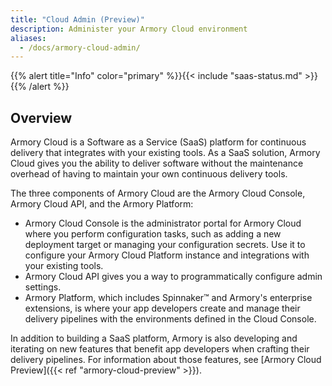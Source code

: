 ```yaml
---
title: "Cloud Admin (Preview)"
description: Administer your Armory Cloud environment
aliases:
  - /docs/armory-cloud-admin/
---
```


{{% alert title="Info" color="primary" %}}{{< include "saas-status.md" >}}{{% /alert %}}

## Overview

Armory Cloud is a Software as a Service (SaaS) platform for continuous delivery that integrates with your existing tools. As a SaaS solution, Armory Cloud gives you the ability to deliver software without the maintenance overhead of having to maintain your own continuous delivery tools.

The three components of Armory Cloud are the Armory Cloud Console, Armory Cloud API, and the Armory Platform:

- Armory Cloud Console is the administrator portal for Armory Cloud where you perform configuration tasks, such as adding a new deployment target or managing your configuration secrets. Use it to configure your Armory Cloud Platform instance and integrations with your existing tools.
- Armory Cloud API gives you a way to programmatically configure admin settings.
- Armory Platform, which includes Spinnaker™ and Armory's enterprise extensions, is where your app developers create and manage their delivery pipelines with the environments defined in the Cloud Console.

In addition to building a SaaS platform, Armory is also developing and iterating on new features that benefit app developers when crafting their delivery pipelines. For information about those features, see [Armory Cloud Preview]({{< ref "armory-cloud-preview" >}}).
